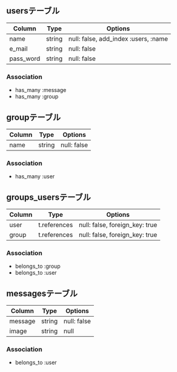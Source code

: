 ## usersテーブル
|Column|Type|Options|
|------|----|-------|
|name|string|null: false, add_index :users, :name|
|e_mail|string|null: false|
|pass_word|string|null: false|
### Association
- has_many :message
- has_many :group

## groupテーブル
|Column|Type|Options|
|------|----|-------|
|name|string|null: false|
### Association
- has_many :user

## groups_usersテーブル
|Column|Type|Options|
|------|----|-------|
|user|t.references|null: false, foreign_key: true|
|group|t.references|null: false, foreign_key: true|
### Association
- belongs_to :group
- belongs_to :user

## messagesテーブル
|Column|Type|Options|
|------|----|-------|
|message|string|null: false|
|image|string|null|
### Association
- belongs_to :user
